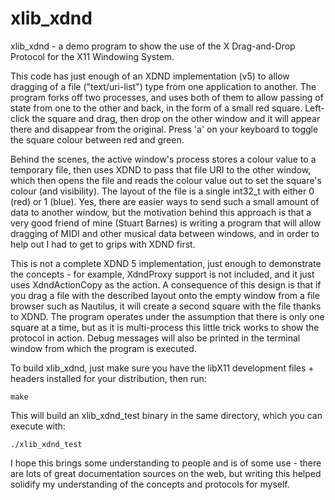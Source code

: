 # xlib_xdnd
xlib_xdnd - a demo program to show the use of the X Drag-and-Drop Protocol for the X11 Windowing System.

This code has just enough of an XDND implementation (v5) to allow dragging of a file ("text/uri-list") type from one application to another. The program forks off two processes, and uses both of them to allow passing of state from one to the other and back, in the form of a small red square. Left-click the square and drag, then drop on the other window and it will appear there and disappear from the original. Press 'a' on your keyboard to toggle the square colour between red and green.

Behind the scenes, the active window's process stores a colour value to a temporary file, then uses XDND to pass that file URI to the other window, which then opens the file and reads the colour value out to set the square's colour (and visibility). The layout of the file is a single int32_t with either 0 (red) or 1 (blue). Yes, there are easier ways to send such a small amount of data to another window, but the motivation behind this approach is that a very good friend of mine (Stuart Barnes) is writing a program that will allow dragging of MIDI and other musical data between windows, and in order to help out I had to get to grips with XDND first.

This is not a complete XDND 5 implementation, just enough to demonstrate the concepts - for example, XdndProxy support is not included, and it just uses XdndActionCopy as the action. A consequence of this design is that if you drag a file with the described layout onto the empty window from a file browser such as Nautilus, it will create a second square with the file thanks to XDND. The program operates under the assumption that there is only one square at a time, but as it is multi-process this little trick works to show the protocol in action. Debug messages will also be printed in the terminal window from which the program is executed.

To build xlib_xdnd, just make sure you have the libX11 development files + headers installed for your distribution, then run:
```
make
```

This will build an xlib_xdnd_test binary in the same directory, which you can execute with:
```
./xlib_xdnd_test
```

I hope this brings some understanding to people and is of some use - there are lots of great documentation sources on the web, but writing this helped solidify my understanding of the concepts and protocols for myself.
